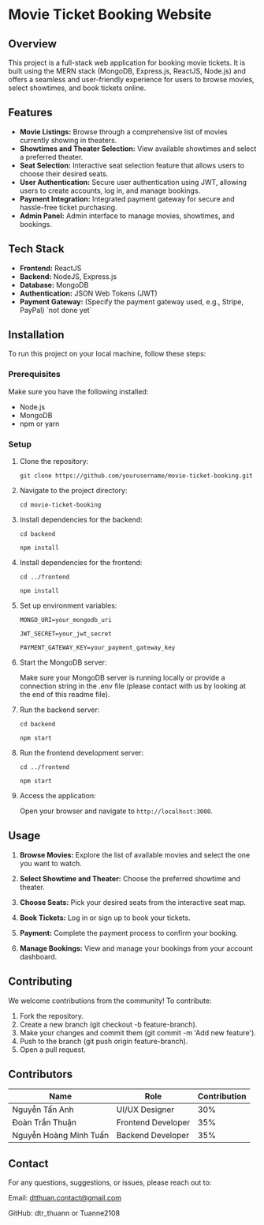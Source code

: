 <h1>Movie Ticket Booking Website</h1>

<h2>Overview</h2>
This project is a full-stack web application for booking movie tickets. 
It is built using the MERN stack (MongoDB, Express.js, ReactJS, Node.js) and offers a seamless and user-friendly experience for users to browse movies, select showtimes, and book tickets online.

<h2>Features</h2>
<ul>
  <li><strong>Movie Listings:</strong> Browse through a comprehensive list of movies currently showing in theaters.</li>
  <li><strong>Showtimes and Theater Selection:</strong> View available showtimes and select a preferred theater.</li>
  <li><strong>Seat Selection:</strong> Interactive seat selection feature that allows users to choose their desired seats.</li>
  <li><strong>User Authentication:</strong> Secure user authentication using JWT, allowing users to create accounts, log in, and manage bookings.</li>
  <li><strong>Payment Integration:</strong> Integrated payment gateway for secure and hassle-free ticket purchasing.</li>
  <li><strong>Admin Panel:</strong> Admin interface to manage movies, showtimes, and bookings.</li>
</ul>

<h2>Tech Stack</h2>
<ul>
  <li><strong>Frontend:</strong> ReactJS</li>
  <li><strong>Backend:</strong> NodeJS, Express.js</li>
  <li><strong>Database:</strong> MongoDB</li>
  <li><strong>Authentication:</strong> JSON Web Tokens (JWT)</li>
  <li><strong>Payment Gateway:</strong> (Specify the payment gateway used, e.g., Stripe, PayPal) `not done yet`</li>
</ul>

<h2>Installation</h2>
To run this project on your local machine, follow these steps:

<h3>Prerequisites</h3>
Make sure you have the following installed:
<ul>
  <li>Node.js</li>
  <li>MongoDB</li>
  <li>npm or yarn</li>
</ul>

<h3>Setup</h3>

1. Clone the repository:

	`git clone https://github.com/yourusername/movie-ticket-booking.git`

2. Navigate to the project directory:

	`cd movie-ticket-booking`

3. Install dependencies for the backend:

	`cd backend`

	`npm install`

4. Install dependencies for the frontend:

	`cd ../frontend`

	`npm install`

5. Set up environment variables:

	`MONGO_URI=your_mongodb_uri`

	`JWT_SECRET=your_jwt_secret`

	`PAYMENT_GATEWAY_KEY=your_payment_gateway_key`


6. Start the MongoDB server:

	Make sure your MongoDB server is running locally or provide a connection string in the .env file (please contact with us by looking at the end of this readme file).

7. Run the backend server:

	`cd backend`

	`npm start`

8. Run the frontend development server:

	`cd ../frontend`

	`npm start`

9. Access the application:

	Open your browser and navigate to `http://localhost:3000`.


<h2>Usage</h2>

1. <strong>Browse Movies:</strong> Explore the list of available movies and select the one you want to watch.

2. <strong>Select Showtime and Theater:</strong> Choose the preferred showtime and theater.

3. <strong>Choose Seats:</strong> Pick your desired seats from the interactive seat map.

4. <strong>Book Tickets:</strong> Log in or sign up to book your tickets.

5. <strong>Payment:</strong> Complete the payment process to confirm your booking.

6. <strong>Manage Bookings:</strong> View and manage your bookings from your account dashboard.

<h2>Contributing</h2>
We welcome contributions from the community! To contribute:

1. Fork the repository.
2. Create a new branch (git checkout -b feature-branch).
3. Make your changes and commit them (git commit -m 'Add new feature').
4. Push to the branch (git push origin feature-branch).
5. Open a pull request.

<h2>Contributors</h2>

| Name                    | Role                      | Contribution	                                 |
| ----------------------- | ------------------------- | ---------------------------------------------- 	 |
| Nguyễn Tấn Anh          | UI/UX Designer            | 30% |
| Đoàn Trần Thuận         | Frontend Developer | 35% |
| Nguyễn Hoàng Minh Tuấn  | Backend Developer | 35% |


<h2>Contact</h2>
For any questions, suggestions, or issues, please reach out to:

Email: dtthuan.contact@gmail.com

GitHub: dtr_thuann or Tuanne2108


